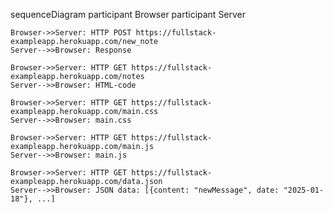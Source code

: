sequenceDiagram
    participant Browser
    participant Server

    Browser->>Server: HTTP POST https://fullstack-exampleapp.herokuapp.com/new_note
    Server-->>Browser: Response

    Browser->>Server: HTTP GET https://fullstack-exampleapp.herokuapp.com/notes
    Server-->>Browser: HTML-code

    Browser->>Server: HTTP GET https://fullstack-exampleapp.herokuapp.com/main.css
    Server-->>Browser: main.css

    Browser->>Server: HTTP GET https://fullstack-exampleapp.herokuapp.com/main.js
    Server-->>Browser: main.js

    Browser->>Server: HTTP GET https://fullstack-exampleapp.herokuapp.com/data.json
    Server-->>Browser: JSON data: [{content: "newMessage", date: "2025-01-18"}, ...]

